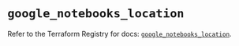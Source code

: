 # `google_notebooks_location`

Refer to the Terraform Registry for docs: [`google_notebooks_location`](https://registry.terraform.io/providers/hashicorp/google/6.34.0/docs/resources/notebooks_location).
